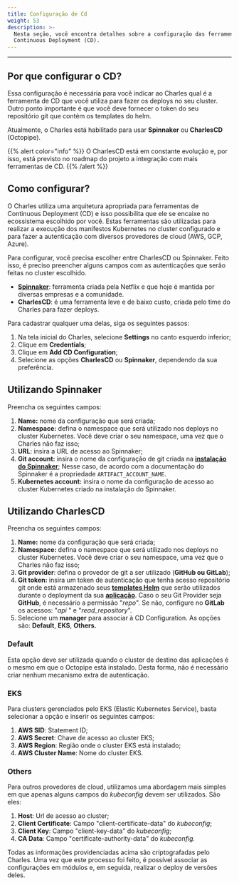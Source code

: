 ```yaml
---
title: Configuração de Cd
weight: 53
description: >-
  Nesta seção, você encontra detalhes sobre a configuração das ferramentas de
  Continuous Deployment (CD).
---
```


---

## **Por que configurar o CD?**

Essa configuração é necessária para você indicar ao Charles qual é a ferramenta de CD que você utiliza para fazer os deploys no seu cluster. Outro ponto importante é que você deve fornecer o token do seu repositório git que contém os templates do helm. 

Atualmente, o Charles está habilitado para usar **Spinnaker** ou **CharlesCD** \(Octopipe\).

{{% alert color="info" %}}
O CharlesCD está em constante evolução e, por isso, está previsto no roadmap do projeto a integração com mais ferramentas de CD. 
{{% /alert %}}

## **Como configurar?**

O Charles utiliza uma arquitetura apropriada para ferramentas de Continuous Deployment \(CD\) e isso possibilita que ele se encaixe no ecossistema escolhido por você. Estas ferramentas são utilizadas para realizar a execução dos manifestos Kubernetes no cluster configurado e para fazer a autenticação com diversos provedores de cloud \(AWS, GCP, Azure\).

Para configurar, você precisa escolher entre CharlesCD ou Spinnaker. Feito isso, é preciso preencher alguns campos com as autenticações que serão feitas no cluster escolhido.

* [**Spinnaker**](https://www.spinnaker.io/): ferramenta criada pela Netflix e que hoje é mantida por diversas empresas e a comunidade.  
* **CharlesCD**: é uma ferramenta leve e de baixo custo, criada pelo time do Charles para fazer deploys.



Para cadastrar qualquer uma delas, siga os seguintes passos:

1. Na tela inicial do Charles, selecione **Settings** no canto esquerdo inferior;
2. Clique em **Credentials**;
3. Clique em **Add CD Configuration**;
4. Selecione as opções **CharlesCD** ou **Spinnaker**, dependendo da sua preferência.

## **Utilizando Spinnaker**

Preencha os seguintes campos:

1. **Name:** nome da configuração que será criada;
2. **Namespace:** defina o namespace que será utilizado nos deploys no cluster Kubernetes. Você deve criar o seu namespace, uma vez que o Charles não faz isso;
3. **URL**: insira a URL de acesso ao Spinnaker;
4. **Git account:** insira o nome da configuração de git criada na [**instalação do Spinnaker**](https://spinnaker.io/setup/artifacts/github/); Nesse caso, de acordo com a documentação do Spinnaker é a propriedade `ARTIFACT_ACCOUNT_NAME`.
5. **Kubernetes account:** insira o nome da configuração de acesso ao cluster Kubernetes criado na instalação do Spinnaker.

## **Utilizando CharlesCD**

Preencha os seguintes campos:

1. **Name:** nome da configuração que será criada;
2. **Namespace:** defina o namespace que será utilizado nos deploys no cluster Kubernetes. Você deve criar o seu namespace, uma vez que o Charles não faz isso;
3. **Git provider**: defina o provedor de git a ser utilizado \(**GitHub ou GitLab**\);
4. **Git token:** insira um token de autenticação que tenha acesso repositório git onde está armazenado seus [**templates Helm**](../../primeiros-passos/criando-seu-primeiro-modulo/configurando-o-chart-template) que serão utilizados durante o deployment da sua [**aplicação**](../../primeiros-passos/criando-seu-primeiro-modulo/). Caso o seu Git Provider seja **GitHub**, é necessário a permissão "_repo_". Se não, configure no **GitLab** os acessos: "_api_ " e "_read\_repository_".
5. Selecione um **manager** para associar à CD Configuration. As opções são: **Default**, **EKS**, **Others.**

### **Default**

Esta opção deve ser utilizada quando o cluster de destino das aplicações é o mesmo em que o Octopipe está instalado. Desta forma, não é necessário criar nenhum mecanismo extra de autenticação.

### **EKS**

Para clusters gerenciados pelo EKS \(Elastic Kubernetes Service\), basta selecionar a opção e inserir os seguintes campos:

1. **AWS SID**: Statement ID;
2. **AWS Secret**: Chave de acesso ao cluster EKS;
3. **AWS Region**: Região onde o cluster EKS está instalado;
4. **AWS Cluster Name**: Nome do cluster EKS.

### **Others**

Para outros provedores de cloud, utilizamos uma abordagem mais simples em que apenas alguns campos do _kubeconfig_ devem ser utilizados. São eles:

1. **Host**: Url de acesso ao cluster;
2. **Client Certificate**: Campo "client-certificate-data" do _kubeconfig_;
3. **Client Key**: Campo "client-key-data" do _kubeconfig_;
4. **CA Data**: Campo "certificate-authority-data" do _kubeconfig._

Todas as informações providenciadas acima são criptografadas pelo Charles. Uma vez que este processo foi feito, é possível associar as configurações em módulos e, em seguida, realizar o deploy de versões deles.
